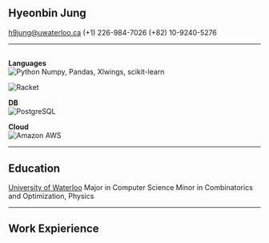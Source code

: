 

## Hyeonbin Jung
h9jung@uwaterloo.ca
(+1) 226-984-7026
(+82) 10-9240-5276

---

##

**Languages**  
![Python](https://img.shields.io/badge/Python-3776AB?style=for-the-badge&logo=python&logoColor=white)
Numpy, Pandas, Xlwings, scikit-learn

![Racket](https://img.shields.io/badge/Java-007396?style=for-the-badge&logo=java&logoColor=white)

**DB**  
![PostgreSQL](https://img.shields.io/badge/MySQL-005C84?style=for-the-badge&logo=mysql&logoColor=white)

**Cloud**  
![Amazon AWS](https://img.shields.io/badge/Amazon%20AWS-232F3E?style=for-the-badge&logo=amazonaws&logoColor=white)

---

## Education
[University of Waterloo](https://cs.uwaterloo.ca)
Major in Computer Science
Minor in Combinatorics and Optimization, Physics 

---

## Work Expierience

